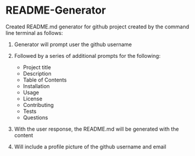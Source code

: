 # README-Generator
Created README.md generator for github project created by the command line terminal as follows:
1. Generator will prompt user the github username
2. Followed by a series of additional prompts for the following:
    * Project title
    * Description
    * Table of Contents
    * Installation
    * Usage
    * License
    * Contributing
    * Tests
    * Questions

3.  With the user response, the README.md will be generated with the content
4.  Will include a profile picture of the github username and email
